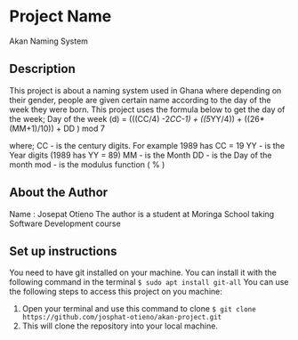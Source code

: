 # Project Name
 Akan Naming System
## Description
 This project is about a naming system used in Ghana where depending on their gender, people are given certain name according to the day of the week they were born. This project uses the formula below to get the day of the week;
  Day of the week (d) = (((CC/4) -2*CC-1) + ((5*YY/4)) + ((26*(MM+1)/10)) + DD ) mod 7

 where;
 CC - is the century digits. For example 1989 has CC = 19
 YY - is the Year digits (1989 has YY = 89)
 MM -  is the Month
 DD - is the Day of the month 
 mod - is the modulus function ( % )
## About the Author
Name : Josepat Otieno
The author is a student at Moringa School taking Software Development course
## Set up instructions
You need to have git installed on your machine. You can install it with the following command in the terminal
`$ sudo apt install git-all`
You can use the following steps to access this project on you machine:
1. Open your terminal and use this command to clone `$ git clone https://github.com/josphat-otieno/akan-project.git`
2. This will clone the repository into your local machine.
